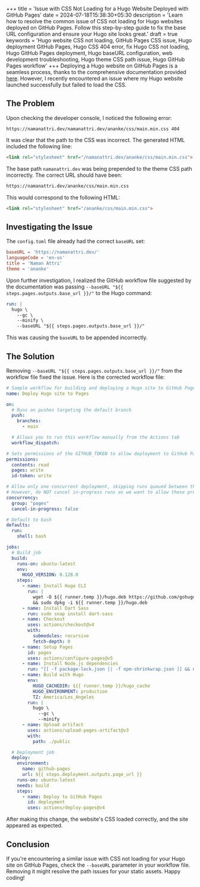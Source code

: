 +++
title = 'Issue with CSS Not Loading for a Hugo Website Deployed with GitHub Pages'
date = 2024-07-18T15:38:30+05:30
description = 'Learn how to resolve the common issue of CSS not loading for Hugo websites deployed on GitHub Pages. Follow this step-by-step guide to fix the base URL configuration and ensure your Hugo site looks great.'
draft = true
keywords = 'Hugo website CSS not loading, GitHub Pages CSS issue, Hugo deployment GitHub Pages, Hugo CSS 404 error, fix Hugo CSS not loading, Hugo GitHub Pages deployment, Hugo baseURL configuration, web development troubleshooting, Hugo theme CSS path issue, Hugo GitHub Pages workflow'
+++
Deploying a Hugo website on GitHub Pages is a seamless process, thanks to the comprehensive documentation provided [here](https://gohugo.io/hosting-and-deployment/hosting-on-github/). However, I recently encountered an issue where my Hugo website launched successfully but failed to load the CSS.

## The Problem

Upon checking the developer console, I noticed the following error:

```
https://namanattri.dev/namanattri.dev/ananke/css/main.min.css 404
```

It was clear that the path to the CSS was incorrect. The generated HTML included the following line:

```html
<link rel="stylesheet" href="/namanattri.dev/ananke/css/main.min.css">
```

The base path `namanattri.dev` was being prepended to the theme CSS path incorrectly. The correct URL should have been:

```html
https://namanattri.dev/ananke/css/main.min.css
```

This would correspond to the following HTML:

```html
<link rel="stylesheet" href="/ananke/css/main.min.css">
```

## Investigating the Issue

The `config.toml` file already had the correct `baseURL` set:

```toml
baseURL = 'https://namanattri.dev/'
languageCode = 'en-us'
title = 'Naman Attri'
theme = 'ananke'
```

Upon further investigation, I realized the GitHub workflow file suggested by the documentation was passing `--baseURL "${{ steps.pages.outputs.base_url }}/"` to the Hugo command:

```yaml
run: |
  hugo \
    --gc \
    --minify \
    --baseURL "${{ steps.pages.outputs.base_url }}/"        
```

This was causing the `baseURL` to be appended incorrectly.

## The Solution

Removing `--baseURL "${{ steps.pages.outputs.base_url }}/"` from the workflow file fixed the issue. Here is the corrected workflow file:

```yaml
# Sample workflow for building and deploying a Hugo site to GitHub Pages
name: Deploy Hugo site to Pages

on:
  # Runs on pushes targeting the default branch
  push:
    branches:
      - main

  # Allows you to run this workflow manually from the Actions tab
  workflow_dispatch:

# Sets permissions of the GITHUB_TOKEN to allow deployment to GitHub Pages
permissions:
  contents: read
  pages: write
  id-token: write

# Allow only one concurrent deployment, skipping runs queued between the run in-progress and latest queued.
# However, do NOT cancel in-progress runs as we want to allow these production deployments to complete.
concurrency:
  group: "pages"
  cancel-in-progress: false

# Default to bash
defaults:
  run:
    shell: bash

jobs:
  # Build job
  build:
    runs-on: ubuntu-latest
    env:
      HUGO_VERSION: 0.128.0
    steps:
      - name: Install Hugo CLI
        run: |
          wget -O ${{ runner.temp }}/hugo.deb https://github.com/gohugoio/hugo/releases/download/v${HUGO_VERSION}/hugo_extended_${HUGO_VERSION}_linux-amd64.deb \
          && sudo dpkg -i ${{ runner.temp }}/hugo.deb          
      - name: Install Dart Sass
        run: sudo snap install dart-sass
      - name: Checkout
        uses: actions/checkout@v4
        with:
          submodules: recursive
          fetch-depth: 0
      - name: Setup Pages
        id: pages
        uses: actions/configure-pages@v5
      - name: Install Node.js dependencies
        run: "[[ -f package-lock.json || -f npm-shrinkwrap.json ]] && npm ci || true"
      - name: Build with Hugo
        env:
          HUGO_CACHEDIR: ${{ runner.temp }}/hugo_cache
          HUGO_ENVIRONMENT: production
          TZ: America/Los_Angeles
        run: |
          hugo \
            --gc \
            --minify         
      - name: Upload artifact
        uses: actions/upload-pages-artifact@v3
        with:
          path: ./public

  # Deployment job
  deploy:
    environment:
      name: github-pages
      url: ${{ steps.deployment.outputs.page_url }}
    runs-on: ubuntu-latest
    needs: build
    steps:
      - name: Deploy to GitHub Pages
        id: deployment
        uses: actions/deploy-pages@v4
```

After making this change, the website's CSS loaded correctly, and the site appeared as expected.

## Conclusion

If you're encountering a similar issue with CSS not loading for your Hugo site on GitHub Pages, check the `--baseURL` parameter in your workflow file. Removing it might resolve the path issues for your static assets. Happy coding!